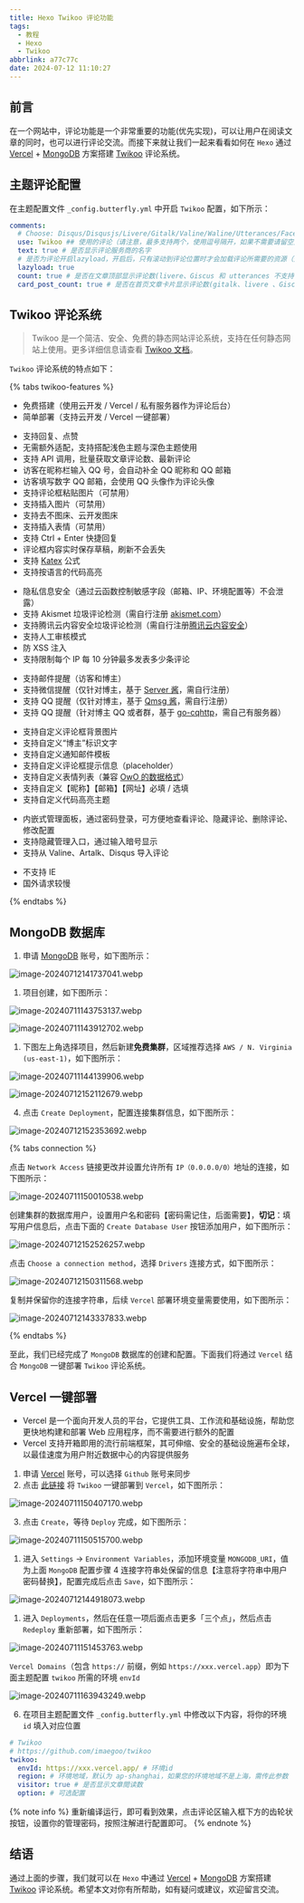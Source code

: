 ```yaml
---
title: Hexo Twikoo 评论功能
tags:
  - 教程
  - Hexo
  - Twikoo
abbrlink: a77c77c
date: 2024-07-12 11:10:27
---
```


## 前言

在一个网站中，评论功能是一个非常重要的功能(优先实现)，可以让用户在阅读文章的同时，也可以进行评论交流。而接下来就让我们一起来看看如何在 `Hexo` 通过 [Vercel](https://vercel.com/) + [MongoDB](https://www.mongodb.com/) 方案搭建 [Twikoo](https://twikoo.js.org/) 评论系统。

## 主题评论配置

在主题配置文件 `_config.butterfly.yml` 中开启 `Twikoo` 配置，如下所示：

```yml
comments:
  # Choose: Disqus/Disqusjs/Livere/Gitalk/Valine/Waline/Utterances/Facebook Comments/Twikoo/Giscus/Remark42/Artalk
  use: Twikoo ## 使用的评论（请注意，最多支持两个，使用逗号隔开，如果不需要请留空）
  text: true # 是否显示评论服务商的名字
  # 是否为评论开启lazyload，开启后，只有滚动到评论位置时才会加载评论所需要的资源（开启 lazyload 后，评论数将不显示）
  lazyload: true
  count: true # 是否在文章顶部显示评论数(livere、Giscus 和 utterances 不支持评论数显示)
  card_post_count: true # 是否在首页文章卡片显示评论数(gitalk、livere 、Giscus 和 utterances 不支持评论数显示)
```

## Twikoo 评论系统

> Twikoo 是一个简洁、安全、免费的静态网站评论系统，支持在任何静态网站上使用。更多详细信息请查看 [Twikoo 文档](https://twikoo.js.org/)。

`Twikoo` 评论系统的特点如下：

{% tabs twikoo-features %}

<!-- tab 简单 -->

- 免费搭建（使用云开发 / Vercel / 私有服务器作为评论后台）
- 简单部署（支持云开发 / Vercel 一键部署）
<!-- endtab -->

<!-- tab 易用 -->

- 支持回复、点赞
- 无需额外适配，支持搭配浅色主题与深色主题使用
- 支持 API 调用，批量获取文章评论数、最新评论
- 访客在昵称栏输入 QQ 号，会自动补全 QQ 昵称和 QQ 邮箱
- 访客填写数字 QQ 邮箱，会使用 QQ 头像作为评论头像
- 支持评论框粘贴图片（可禁用）
- 支持插入图片（可禁用）
- 支持去不图床、云开发图床
- 支持插入表情（可禁用）
- 支持 Ctrl + Enter 快捷回复
- 评论框内容实时保存草稿，刷新不会丢失
- 支持 [Katex](https://twikoo.js.org/faq.html#%E5%A6%82%E4%BD%95%E5%90%AF%E7%94%A8-katex-%E6%94%AF%E6%8C%81) 公式
- 支持按语言的代码高亮
<!-- endtab -->

<!-- tab 安全 -->

- 隐私信息安全（通过云函数控制敏感字段（邮箱、IP、环境配置等）不会泄露）
- 支持 Akismet 垃圾评论检测（需自行注册 [akismet.com](https://akismet.com/)）
- 支持腾讯云内容安全垃圾评论检测（需自行注册[腾讯云内容安全](https://cloud.tencent.com/login?s_url=https%3A%2F%2Fconsole.cloud.tencent.com%2Fcms%2Ftext%2Foverview)）
- 支持人工审核模式
- 防 XSS 注入
- 支持限制每个 IP 每 10 分钟最多发表多少条评论
<!-- endtab -->

<!-- tab 即时 -->

- 支持邮件提醒（访客和博主）
- 支持微信提醒（仅针对博主，基于 [Server 酱](https://sct.ftqq.com/upgrade?fr=sc)，需自行注册）
- 支持 QQ 提醒（仅针对博主，基于 [Qmsg 酱](https://qmsg.zendee.cn/)，需自行注册）
- 支持 QQ 提醒（针对博主 QQ 或者群，基于 [go-cqhttp](https://docs.go-cqhttp.org/)，需自己有服务器）
<!-- endtab -->

<!-- tab 个性 -->

- 支持自定义评论框背景图片
- 支持自定义“博主”标识文字
- 支持自定义通知邮件模板
- 支持自定义评论框提示信息（placeholder）
- 支持自定义表情列表（兼容 [OwO 的数据格式](https://cdn.jsdelivr.net/npm/owo@1.0.2/demo/OwO.json)）
- 支持自定义【昵称】【邮箱】【网址】必填 / 选填
- 支持自定义代码高亮主题
<!-- endtab -->

<!-- tab 便捷管理 -->

- 内嵌式管理面板，通过密码登录，可方便地查看评论、隐藏评论、删除评论、修改配置
- 支持隐藏管理入口，通过输入暗号显示
- 支持从 Valine、Artalk、Disqus 导入评论
<!-- endtab -->

<!-- tab 缺点 -->

- 不支持 IE
- 国外请求较慢
<!-- endtab -->

{% endtabs %}

## MongoDB 数据库

1. 申请 [MongoDB](https://www.mongodb.com/cloud/atlas/register) 账号，如下图所示：

![image-20240712141737041.webp](https://niezicheng.github.io/files/images/hexo/image-20240712141737041.webp)

1. 项目创建，如下图所示：

![image-20240711143753137.webp](https://niezicheng.github.io/files/images/hexo/image-20240711143753137.webp)

![image-20240711143912702.webp](https://niezicheng.github.io/files/images/hexo/image-20240711143912702.webp)

1. 下图左上角选择项目，然后新建**免费集群**，区域推荐选择 `AWS / N. Virginia (us-east-1)`，如下图所示：

![image-20240711144139906.webp](https://niezicheng.github.io/files/images/hexo/image-20240711144139906.webp)

![image-20240712152112679.webp](https://niezicheng.github.io/files/images/hexo/image-20240712152112679.webp)

4. 点击 `Create Deployment`，配置连接集群信息，如下图所示：

![image-20240712152353692.webp](https://niezicheng.github.io/files/images/hexo/image-20240712152353692.webp)

{% tabs connection %}

<!-- tab 网络权限 -->

点击 `Network Access` 链接更改并设置允许所有 `IP（0.0.0.0/0）`地址的连接，如下图所示：

![image-20240711150010538.webp](https://niezicheng.github.io/files/images/hexo/image-20240711150010538.webp)

<!-- endtab -->

<!-- tab 数据库权限 -->

创建集群的数据库用户，设置用户名和密码【密码需记住，后面需要】，**切记**：填写用户信息后，点击下面的 `Create Database User` 按钮添加用户，如下图所示：

![image-20240712152526257.webp](https://niezicheng.github.io/files/images/hexo/image-20240712152526257.webp)

<!-- endtab -->

<!-- tab 连接 -->

点击 `Choose a connection method`，选择 `Drivers` 连接方式，如下图所示：

![image-20240712150311568.webp](https://niezicheng.github.io/files/images/hexo/image-20240712150311568.webp)

<!-- endtab -->

<!-- tab 连接字符串 -->

复制并保留你的连接字符串，后续 `Vercel` 部署环境变量需要使用，如下图所示：

![image-20240712143337833.webp](https://niezicheng.github.io/files/images/hexo/image-20240712143337833.webp)

<!-- endtab -->

{% endtabs %}

至此，我们已经完成了 `MongoDB` 数据库的创建和配置。下面我们将通过 `Vercel` 结合 `MongoDB` 一键部署 `Twikoo` 评论系统。

## Vercel 一键部署

- Vercel 是一个面向开发人员的平台，它提供工具、工作流和基础设施，帮助您更快地构建和部署 Web 应用程序，而不需要进行额外的配置
- Vercel 支持开箱即用的流行前端框架，其可伸缩、安全的基础设施遍布全球，以最佳速度为用户附近数据中心的内容提供服务

1. 申请 [Vercel](https://vercel.com/signup) 账号，可以选择 `Github` 账号来同步
2. 点击 [此链接](https://vercel.com/import/project?template=https://github.com/imaegoo/twikoo/tree/main/src/server/vercel-min) 将 `Twikoo` 一键部署到 `Vercel`，如下图所示：

![image-20240711150407170.webp](https://niezicheng.github.io/files/images/hexo/image-20240711150407170.webp)

3. 点击 `Create`，等待 `Deploy` 完成，如下图所示：

![image-20240711150515700.webp](https://niezicheng.github.io/files/images/hexo/image-20240711150515700.webp)

1. 进入 `Settings` -> `Environment Variables`，添加环境变量 `MONGODB_URI`，值为上面 `MongoDB` 配置步骤 4 连接字符串处保留的信息【注意将字符串中用户密码替换】，配置完成后点击 `Save`，如下图所示：

![image-20240712144918073.webp](https://niezicheng.github.io/files/images/hexo/image-20240712144918073.webp)

1. 进入 `Deployments`，然后在任意一项后面点击更多「三个点」，然后点击 `Redeploy` 重新部署，如下图所示：

![image-20240711151453763.webp](https://niezicheng.github.io/files/images/hexo/image-20240711151453763.webp)

`Vercel Domains`（包含 `https://` 前缀，例如 `https://xxx.vercel.app`）即为下面主题配置 `twikoo` 所需的环境 `envId`

![image-20240711163943249.webp](https://niezicheng.github.io/files/images/hexo/image-20240711163943249.webp)

6. 在项目主题配置文件 `_config.butterfly.yml` 中修改以下内容，将你的环境 `id` 填入对应位置

```yml
# Twikoo
# https://github.com/imaegoo/twikoo
twikoo:
  envId: https://xxx.vercel.app/ # 环境id
  region: # 环境地域，默认为 ap-shanghai，如果您的环境地域不是上海，需传此参数
  visitor: true # 是否显示文章閲读数
  option: # 可选配置
```

{% note info %}
重新编译运行，即可看到效果，点击评论区输入框下方的齿轮状按钮，设置你的管理密码，按照注解进行配置即可。
{% endnote %}

## 结语

通过上面的步骤，我们就可以在 `Hexo` 中通过 [Vercel](https://vercel.com/) + [MongoDB](https://www.mongodb.com/) 方案搭建 [Twikoo](https://twikoo.js.org/) 评论系统。希望本文对你有所帮助，如有疑问或建议，欢迎留言交流。
